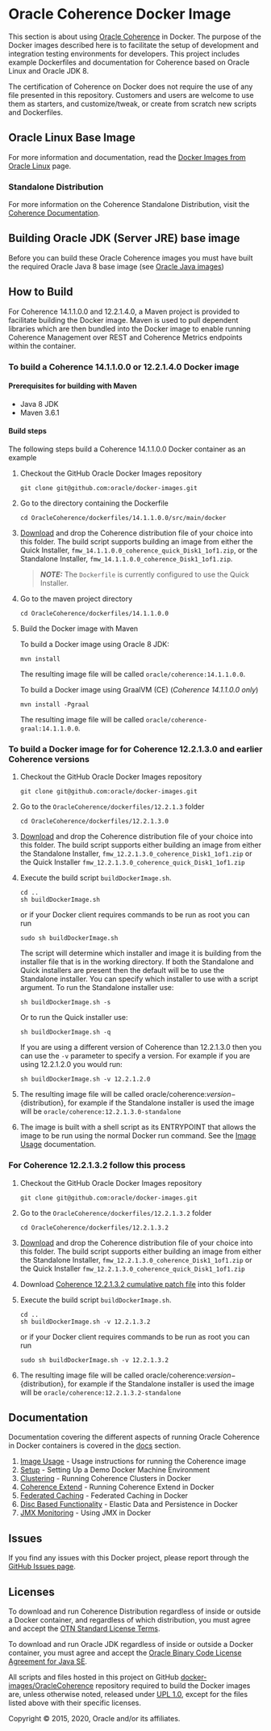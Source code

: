 <!--
    Copyright (c) 2015, 2020, Oracle and/or its affiliates.
    Licensed under the Universal Permissive License v 1.0 as shown at
    http://oss.oracle.com/licenses/upl.
-->
Oracle Coherence Docker Image
===============
This section is about using [Oracle Coherence](http://www.oracle.com/technetwork/middleware/coherence/overview/index.html)
in Docker. The purpose of the Docker images described here is to facilitate the setup of development
and integration testing environments for developers. This project includes example Dockerfiles and
documentation for Coherence based on Oracle Linux and Oracle JDK 8.

The certification of Coherence on Docker does not require the use of any file presented in this
repository. Customers and users are welcome to use them as starters, and customize/tweak, or create
from scratch new scripts and Dockerfiles.

## Oracle Linux Base Image
For more information and documentation, read the [Docker Images from Oracle Linux](https://registry.hub.docker.com/_/oraclelinux/) page.

### Standalone Distribution
For more information on the Coherence Standalone Distribution, visit the
[Coherence Documentation](https://docs.oracle.com/en/middleware/standalone/coherence/index.html).

## Building Oracle JDK (Server JRE) base image
Before you can build these Oracle Coherence images you must have built the required Oracle Java 8
base image (see [Oracle Java images](../OracleJava/))

## How to Build

For Coherence 14.1.1.0.0 and 12.2.1.4.0, a Maven project is provided to facilitate building
the Docker image.  Maven is used to pull dependent libraries which are then bundled into the
Docker image to enable running Coherence Management over REST and Coherence Metrics endpoints 
within the container.

### To build a Coherence 14.1.1.0.0 or 12.2.1.4.0 Docker image

#### Prerequisites for building with Maven

* Java 8 JDK
* Maven 3.6.1

#### Build steps

The following steps build a Coherence 14.1.1.0.0 Docker container as an example

1. Checkout the GitHub Oracle Docker Images repository

    ```shell script
    git clone git@github.com:oracle/docker-images.git
    ````
   	
1. Go to the directory containing the Dockerfile

    ```shell script
    cd OracleCoherence/dockerfiles/14.1.1.0.0/src/main/docker
    ```

1. [Download](https://www.oracle.com/middleware/technologies/coherence-downloads.html) and drop
   the Coherence distribution file of your choice into this folder. The build script supports
   building an image from either the Quick Installer, `fmw_14.1.1.0.0_coherence_quick_Disk1_1of1.zip`,
   or the Standalone Installer, `fmw_14.1.1.0.0_coherence_Disk1_1of1.zip`.

    > **_NOTE:_** The `Dockerfile` is currently configured to use the Quick Installer.

1. Go to the maven project directory

    ```shell script
    cd OracleCoherence/dockerfiles/14.1.1.0.0
    ```
    
1. Build the Docker image with Maven

    To build a Docker image using Oracle 8 JDK:

    ```shell script
    mvn install
    ```

    The resulting image file will be called `oracle/coherence:14.1.1.0.0`.

    To build a Docker image using GraalVM (CE) (*Coherence 14.1.1.0.0 only*)

    ```shell script
    mvn install -Pgraal
    ```
   
   The resulting image file will be called `oracle/coherence-graal:14.1.1.0.0`.

### To build a Docker image for for Coherence 12.2.1.3.0 and earlier Coherence versions

1. Checkout the GitHub Oracle Docker Images repository

    ```shell script
    git clone git@github.com:oracle/docker-images.git
    ````

2. Go to the `OracleCoherence/dockerfiles/12.2.1.3` folder

    ```shell script
    cd OracleCoherence/dockerfiles/12.2.1.3.0
    ```

3. [Download](https://www.oracle.com/middleware/technologies/coherence-downloads.html) and drop
   the Coherence distribution file of your choice into this folder. The build script supports
   either building an image from either the Standalone Installer,
   `fmw_12.2.1.3.0_coherence_Disk1_1of1.zip` or the Quick Installer
   `fmw_12.2.1.3.0_coherence_quick_Disk1_1of1.zip`

4. Execute the build script `buildDockerImage.sh`.

    ```shell script
    cd ..
    sh buildDockerImage.sh
    ```

    or if your Docker client requires commands to be run as root you can run

    ```shell script
    sudo sh buildDockerImage.sh
    ```

    The script will determine which installer and image it is building from the installer
    file that is in the working directory. If both the Standalone and Quick installers are
    present then the default will be to use the Standalone installer. You can specify which
    installer to use with a script argument. To run the Standalone installer use:

    ```shell script
    sh buildDockerImage.sh -s
    ```

    Or to run the Quick installer use:

    ```shell script
    sh buildDockerImage.sh -q
    ```

    If you are using a different version of Coherence than 12.2.1.3.0 then you can use the `-v`
    parameter to specify a version. For example if you are using 12.2.1.2.0 you would run:

    ```shell script
    sh buildDockerImage.sh -v 12.2.1.2.0
    ```

5. The resulting image file will be called oracle/coherence:${version}-${distribution}, for example
   if the Standalone installer is used the image will be `oracle/coherence:12.2.1.3.0-standalone`

6. The image is built with a shell script as its ENTRYPOINT that allows the image to be run using
   the normal Docker run command. See the [Image Usage](00.imageusage) documentation.

### For Coherence 12.2.1.3.2 follow this process

1. Checkout the GitHub Oracle Docker Images repository

    ```shell script
    git clone git@github.com:oracle/docker-images.git
    ```

2. Go to the `OracleCoherence/dockerfiles/12.2.1.3.2` folder

    ```shell script
    cd OracleCoherence/dockerfiles/12.2.1.3.2
    ```

3. [Download](https://www.oracle.com/middleware/technologies/coherence-downloads.html) and drop the
   Coherence distribution file of your choice into this folder. The build script supports either
   building an image from either the Standalone Installer, `fmw_12.2.1.3.0_coherence_Disk1_1of1.zip`
   or the Quick Installer `fmw_12.2.1.3.0_coherence_quick_Disk1_1of1.zip`

4. Download [Coherence 12.2.1.3.2 cumulative patch file](https://updates.oracle.com/Orion/PatchDetails/process_form?patch_num=29204496)
  into this folder

5. Execute the build script `buildDockerImage.sh`.

    ```shell script
    cd ..
    sh buildDockerImage.sh -v 12.2.1.3.2
    ```

    or if your Docker client requires commands to be run as root you can run

    ```shell script
    sudo sh buildDockerImage.sh -v 12.2.1.3.2
    ```

6. The resulting image file will be called oracle/coherence:${version}-${distribution}, for example
   if the Standalone installer is used the image will be `oracle/coherence:12.2.1.3.2-standalone`

## Documentation
Documentation covering the different aspects of running Oracle Coherence in Docker containers is covered
in the [docs](docs) section.

1. [Image Usage](docs/00.imageusage) - Usage instructions for running the Coherence image
2. [Setup](docs/0.setup) - Setting Up a Demo Docker Machine Environment
3. [Clustering](docs/1.clustering) - Running Coherence Clusters in Docker
4. [Coherence Extend](docs/2.extend) - Running Coherence Extend in Docker
5. [Federated Caching](docs/3.federation) - Federated Caching in Docker
6. [Disc Based Functionality](docs/4.disc_based) - Elastic Data and Persistence in Docker
7. [JMX Monitoring](docs/5.monitoring) - Using JMX in Docker

## Issues
If you find any issues with this Docker project, please report through the
[GitHub Issues page](https://github.com/oracle/docker-images/issues).

## Licenses
To download and run Coherence Distribution regardless of inside or outside a Docker container,
and regardless of which distribution, you must agree and accept the
[OTN Standard License Terms](http://www.oracle.com/technetwork/licenses/standard-license-152015.html).

To download and run Oracle JDK regardless of inside or outside a Docker container, you must agree
and accept the [Oracle Binary Code License Agreement for Java SE](http://www.oracle.com/technetwork/java/javase/terms/license/index.html).

All scripts and files hosted in this project on GitHub
[docker-images/OracleCoherence](https://github.com/oracle/docker-images/OracleCoherence)
repository required to build the Docker images are, unless otherwise noted, released under
[UPL 1.0](https://oss.oracle.com/licenses/upl/), except for the files listed above with their
specific licenses.

Copyright &copy; 2015, 2020, Oracle and/or its affiliates.

